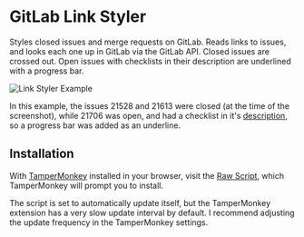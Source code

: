 # GitLab Link Styler
Styles closed issues and merge requests on GitLab.  Reads links to issues, and looks each one up in GitLab via the
GitLab API.  Closed issues are crossed out.  Open issues with checklists in their description are underlined with a
progress bar.

![Link Styler Example](http://i.imgur.com/iSUZum2.png)

In this example, the issues 21528 and 21613 were closed (at the time of the screenshot), while 21706 was open, and had
a checklist in it's [description](https://gitlab.com/gitlab-org/gitlab-ce/issues/21706), so a progress bar was added
as an underline.

## Installation

With [TamperMonkey](https://tampermonkey.net/) installed in your browser,
visit the [Raw Script](https://raw.githubusercontent.com/CodeLenny/gitlab-links/master/styler.user.js),
which TamperMonkey will prompt you to install.

The script is set to automatically update itself, but the TamperMonkey extension has a very slow update interval by
default.  I recommend adjusting the update frequency in the TamperMonkey settings.

